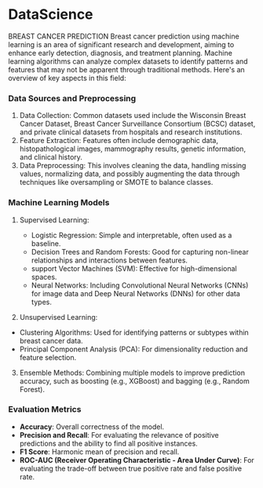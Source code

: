 # DataScience 
BREAST CANCER PREDICTION 
Breast cancer prediction using machine learning is an area of significant research and development, aiming to enhance early detection, diagnosis, and treatment planning. Machine learning algorithms can analyze complex datasets to identify patterns and features that may not be apparent through traditional methods. Here's an overview of key aspects in this field:

### Data Sources and Preprocessing
1. Data Collection: Common datasets used include the Wisconsin Breast Cancer Dataset, Breast Cancer Surveillance Consortium (BCSC) dataset, and private clinical datasets from hospitals and research institutions.
2. Feature Extraction: Features often include demographic data, histopathological images, mammography results, genetic information, and clinical history.
3. Data Preprocessing: This involves cleaning the data, handling missing values, normalizing data, and possibly augmenting the data through techniques like oversampling or SMOTE to balance classes.

### Machine Learning Models
1. Supervised Learning:
   - Logistic Regression: Simple and interpretable, often used as a baseline.
   - Decision Trees and Random Forests: Good for capturing non-linear relationships and interactions between features.
   -  support Vector Machines (SVM): Effective for high-dimensional spaces.
   -  Neural Networks: Including Convolutional Neural Networks (CNNs) for image data and Deep Neural Networks (DNNs) for other data types.

2.  Unsupervised Learning:
   - Clustering Algorithms: Used for identifying patterns or subtypes within breast cancer data.
   - Principal Component Analysis (PCA): For dimensionality reduction and feature selection.

3. Ensemble Methods: Combining multiple models to improve prediction accuracy, such as boosting (e.g., XGBoost) and bagging (e.g., Random Forest).

### Evaluation Metrics
- **Accuracy**: Overall correctness of the model.
- **Precision and Recall**: For evaluating the relevance of positive predictions and the ability to find all positive instances.
- **F1 Score**: Harmonic mean of precision and recall.
- **ROC-AUC (Receiver Operating Characteristic - Area Under Curve)**: For evaluating the trade-off between true positive rate and false positive rate.
